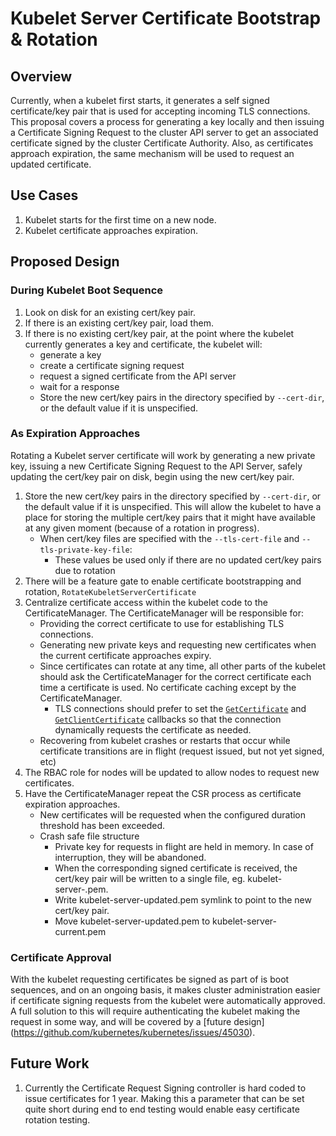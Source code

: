 # Kubelet Server Certificate Bootstrap & Rotation

## Overview

Currently, when a kubelet first starts, it generates a self signed
certificate/key pair that is used for accepting incoming TLS connections. This
proposal covers a process for generating a key locally and then issuing a
Certificate Signing Request to the cluster API server to get an associated
certificate signed by the cluster Certificate Authority. Also, as certificates
approach expiration, the same mechanism will be used to request an updated
certificate.

## Use Cases

1. Kubelet starts for the first time on a new node.
2. Kubelet certificate approaches expiration.

## Proposed Design

### During Kubelet Boot Sequence

1. Look on disk for an existing cert/key pair.
1. If there is an existing cert/key pair, load them.
1. If there is no existing cert/key pair, at the point where the kubelet
   currently generates a key and certificate, the kubelet will:
    - generate a key
    - create a certificate signing request
    - request a signed certificate from the API server
    - wait for a response
    - Store the new cert/key pairs in the directory specified by `--cert-dir`,
      or the default value if it is unspecified.

### As Expiration Approaches

Rotating a Kubelet server certificate will work by generating a new private key,
issuing a new Certificate Signing Request to the API Server, safely updating the
cert/key pair on disk, begin using the new cert/key pair.
 
1. Store the new cert/key pairs in the directory specified by `--cert-dir`, or the
   default value if it is unspecified. This will allow the kubelet to have a
   place for storing the multiple cert/key pairs that it might have available at
   any given moment (because of a rotation in progress).
    - When cert/key files are specified with the `--tls-cert-file` and
      `--tls-private-key-file`:
        - These values be used only if there are no updated cert/key pairs due
          to rotation
1. There will be a feature gate to enable certificate bootstrapping and
   rotation, `RotateKubeletServerCertificate`
1. Centralize certificate access within the kubelet code to the
   CertificateManager. The CertificateManager will be responsible for:
    - Providing the correct certificate to use for establishing TLS connections.
    - Generating new private keys and requesting new certificates when the
      current certificate approaches expiry.
    - Since certificates can rotate at any time, all other parts of the kubelet
      should ask the CertificateManager for the correct certificate each time a
      certificate is used. No certificate caching except by the
      CertificateManager.
        - TLS connections should prefer to set the
          [`GetCertificate`](https://golang.org/pkg/crypto/tls/#Config) and
          [`GetClientCertificate`](https://golang.org/pkg/crypto/tls/#Config)
          callbacks so that the connection dynamically requests the certificate
          as needed.
    - Recovering from kubelet crashes or restarts that occur while certificate
      transitions are in flight (request issued, but not yet signed, etc)
1. The RBAC role for nodes will be updated to allow nodes to request new
   certificates.
1. Have the CertificateManager repeat the CSR process as certificate expiration
   approaches.
    - New certificates will be requested when the configured duration threshold
      has been exceeded.
    - Crash safe file structure
        - Private key for requests in flight are held in memory. In case of
          interruption, they will be abandoned.
        - When the corresponding signed certificate is received, the cert/key
          pair will be written to a single file, eg.
          kubelet-server-<timestamp>.pem.
        - Write kubelet-server-updated.pem symlink to point to the new cert/key
          pair.
        - Move kubelet-server-updated.pem to kubelet-server-current.pem

### Certificate Approval

With the kubelet requesting certificates be signed as part of is boot sequences,
and on an ongoing basis, it makes cluster administration easier if certificate
signing requests from the kubelet were automatically approved. A full solution
to this will require authenticating the kubelet making the request in some way,
and will be covered by a [future design]
(https://github.com/kubernetes/kubernetes/issues/45030).

## Future Work

1. Currently the Certificate Request Signing controller is hard coded to issue
   certificates for 1 year. Making this a parameter that can be set quite short
   during end to end testing would enable easy certificate rotation testing.
